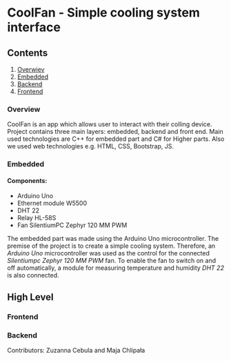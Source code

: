 # CoolFan - Simple cooling system interface

## Contents
1. [Overwiev](#overview)
2. [Embedded](#embedded)
3. [Backend](#backend)
4. [Frontend](#frontend)

### Overview

CoolFan is an app which allows user to interact with their colling device. Project contains three main layers: embedded, backend and front end. Main used technologies are C++ for embedded part and C# for Higher parts. Also we used web technologies e.g. HTML, CSS, Bootstrap, JS.

### Embedded
#### Components:
- Arduino Uno
- Ethernet module W5500
- DHT 22
- Relay HL-58S
- Fan SilentiumPC Zephyr 120 MM PWM

The embedded part was made using the Arduino Uno microcontroller. The premise of the project is to create a simple cooling system. Therefore, an *Arduino Uno* microcontroller was used as the control for the connected *Silentiumpc Zephyr 120 MM PWM* fan. To enable the fan to switch on and off automatically, a module for measuring temperature and humidity *DHT 22* is also connected.


## High Level
### Frontend

### Backend

Contributors:
Zuzanna Cebula and Maja Chlipała
